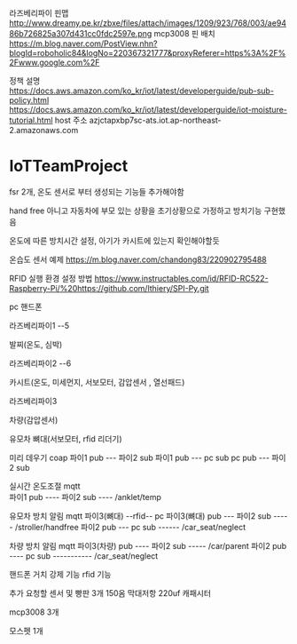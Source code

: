 라즈베리파이 핀맵 http://www.dreamy.pe.kr/zbxe/files/attach/images/1209/923/768/003/ae9486b726825a307d431cc0fdc2597e.png
mcp3008 핀 배치 https://m.blog.naver.com/PostView.nhn?blogId=roboholic84&logNo=220367321777&proxyReferer=https%3A%2F%2Fwww.google.com%2F


정책 설명
https://docs.aws.amazon.com/ko_kr/iot/latest/developerguide/pub-sub-policy.html
https://docs.aws.amazon.com/ko_kr/iot/latest/developerguide/iot-moisture-tutorial.html
host 주소
azjctapxbp7sc-ats.iot.ap-northeast-2.amazonaws.com

# IoTTeamProject

fsr 2개, 온도 센서로 부터 생성되는 기능들 추가해야함

hand free 아니고 자동차에 부모 있는 상황을 초기상황으로 가정하고 방치기능 구현했음

온도에 따른 방치시간 설정, 아기가 카시트에 있는지 확인해야할듯

온습도 센서 예제
https://m.blog.naver.com/chandong83/220902795488

RFID 실행 환경 설정 방법
https://www.instructables.com/id/RFID-RC522-Raspberry-Pi/%20https://github.com/lthiery/SPI-Py.git



pc 
핸드폰


라즈베리파이1 --5

발찌(온도, 심박)


라즈베리파이2 --6

카시트(온도, 미세먼지, 서보모터, 감압센서 , 열선패드)


라즈베리파이3

차량(감압센서)

유모차 뼈대(서보모터, rfid 리더기)





미리 데우기 coap
파이1 pub --- 파이2 sub
파이1 pub --- pc sub
pc pub --- 파이2 sub


실시간 온도조절 mqtt	
파이1 pub ---- 파이2 sub	---- /anklet/temp


유모차 방치 알림 mqtt
파이3(뼈대)  --rfid-- pc 
파이3(뼈대) pub --- 파이2 sub  ----- /stroller/handfree
파이2 pub --- pc sub ------ /car_seat/neglect


차량 방치 알림 mqtt
파이3(차량) pub ---- 파이2 sub -----  /car/parent 
파이2 pub ---- pc sub ----------- /car_seat/neglect






핸드폰 거치 강제 기능
 rfid 기능

추가 요청할 센서 및 
빵판 3개
150옴 막대저항
220uf 캐패시터

mcp3008 3개

모스펫 1개
